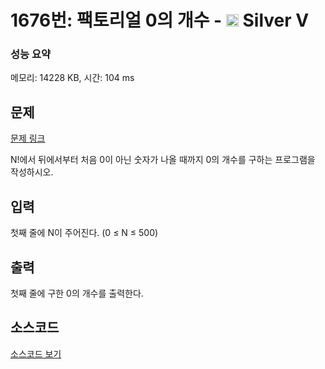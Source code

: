 # 1676번: 팩토리얼 0의 개수 - <img src="https://static.solved.ac/tier_small/6.svg" style="height:20px" /> Silver V

<!-- performance -->
### 성능 요약
메모리: 14228 KB, 시간: 104 ms
<!-- end -->

## 문제

[문제 링크](https://boj.kr/1676)

<p>N!에서 뒤에서부터 처음 0이 아닌 숫자가 나올 때까지 0의 개수를 구하는 프로그램을 작성하시오.</p>

## 입력

<p>첫째 줄에 N이 주어진다. (0 ≤ N ≤ 500)</p>

## 출력

<p>첫째 줄에 구한 0의 개수를 출력한다.</p>

## 소스코드

[소스코드 보기](Main.java)